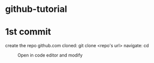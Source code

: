 # github-tutorial
# 1st commit

create the repo github.com
cloned: git clone <repo's url>
navigate: cd <dir>
Open in code editor and modify
